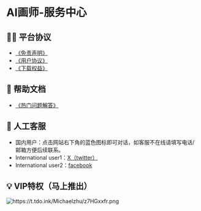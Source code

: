 # AI画师-服务中心
## 👨‍💻 平台协议

- <a href="https://docs.qq.com/doc/p/7b8777d1a7858b26dde3bf2da20a031d68cd45db">《免责声明》</a>
- <a href="https://docs.qq.com/doc/p/d7a5ed6e36c4710454b50662ffbe4bcb99ba471f?u=3db57e6c816a428083f60f832acc8120">《用户协议》</a>
- <a href="https://docs.qq.com/doc/p/3187b051cb697eb810a8bb10eb840a28e8ab659b">《下载权益》</a>

## 🚀 帮助文档

- <a href="https://docs.qq.com/doc/p/6d62fc41adeea9f9a0e1975d1cb8f7277b2293df">《热门问题解答》</a>

## 💁 人工客服

- 国内用户：点击网站右下角的蓝色图标即可对话，如客服不在线请填写电话/邮箱方便后续联系。
- International user1：<a href="https://twitter.com/zhuMichael47208">X（twitter）</a>
- International user2：<a href="https://www.facebook.com/profile.php?id=100094452263754">facebook</a>


## 💡 VIP特权（马上推出）
<img src="https://t.tdo.ink/Michaelzhu/z7HGxxfr.png" alt="https://t.tdo.ink/Michaelzhu/z7HGxxfr.png" />


<script type="text/javascript">window.$crisp=[];window.CRISP_WEBSITE_ID="a5ff0418-7e8c-40a6-9ea9-1f019de63eee";(function(){d=document;s=d.createElement("script");s.src="https://client.crisp.chat/l.js";s.async=1;d.getElementsByTagName("head")[0].appendChild(s);})();</script>



